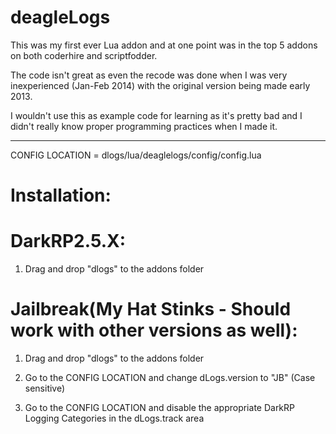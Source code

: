 # deagleLogs

This was my first ever Lua addon and at one point was in the top 5 addons on both coderhire and scriptfodder.

The code isn't great as even the recode was done when I was very inexperienced (Jan-Feb 2014) with the original version being made early 2013.

I wouldn't use this as example code for learning as it's pretty bad and I didn't really know proper programming practices when I made it.

------------

CONFIG LOCATION = dlogs/lua/deaglelogs/config/config.lua 

# Installation:

# DarkRP2.5.X:

1. Drag and drop "dlogs" to the addons folder


# Jailbreak(My Hat Stinks - Should work with other versions as well):

1. Drag and drop "dlogs" to the addons folder

2. Go to the CONFIG LOCATION and change dLogs.version to "JB" (Case sensitive)

3. Go to the CONFIG LOCATION and disable the appropriate DarkRP Logging Categories in the dLogs.track area